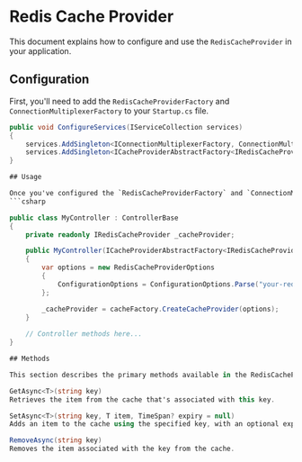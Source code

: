 # Redis Cache Provider

This document explains how to configure and use the `RedisCacheProvider` in your application.

## Configuration

First, you'll need to add the `RedisCacheProviderFactory` and `ConnectionMultiplexerFactory` to your `Startup.cs` file.

```csharp
public void ConfigureServices(IServiceCollection services)
{
    services.AddSingleton<IConnectionMultiplexerFactory, ConnectionMultiplexerFactory>();
    services.AddSingleton<ICacheProviderAbstractFactory<IRedisCacheProvider, RedisCacheProviderOptions>, RedisCacheProviderFactory>();
}

## Usage

Once you've configured the `RedisCacheProviderFactory` and `ConnectionMultiplexerFactory` in your `Startup.cs` file, you can inject the `ICacheProviderAbstractFactory<IRedisCacheProvider, RedisCacheProviderOptions>` into your classes and use it to create instances of the `IRedisCacheProvider`.
```csharp

public class MyController : ControllerBase
{
    private readonly IRedisCacheProvider _cacheProvider;

    public MyController(ICacheProviderAbstractFactory<IRedisCacheProvider, RedisCacheProviderOptions> cacheFactory)
    {
        var options = new RedisCacheProviderOptions
        {
            ConfigurationOptions = ConfigurationOptions.Parse("your-redis-connection-string")
        };

        _cacheProvider = cacheFactory.CreateCacheProvider(options);
    }
    
    // Controller methods here...
}

## Methods

This section describes the primary methods available in the RedisCacheProvider.

GetAsync<T>(string key)
Retrieves the item from the cache that's associated with this key.

SetAsync<T>(string key, T item, TimeSpan? expiry = null)
Adds an item to the cache using the specified key, with an optional expiration time.

RemoveAsync(string key)
Removes the item associated with the key from the cache.